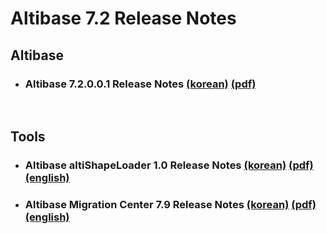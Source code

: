 # Altibase 7.2 Release Notes

## Altibase

- ### Altibase 7.2.0.0.1 Release Notes [(korean)](https://github.com/ALTIBASE/Documents/blob/master/ReleaseNotes/kor/Altibase_7_2_0_0_1_Release_Notes.md) [(pdf)](https://github.com/ALTIBASE/Documents/blob/master/ReleaseNotes/kor/pdf/Altibase_7_1_0_1_2_Release_Notes.pdf)

<br/>

## Tools

- ### Altibase altiShapeLoader 1.0 Release Notes [(korean)](https://github.com/ALTIBASE/Documents/blob/master/ReleaseNotes/kor/Altibase_altiShapeLoader_1_0_Release_Notes.md) [(pdf)](https://github.com/ALTIBASE/Documents/blob/master/ReleaseNotes/kor/pdf/Altibase_altiShapeLoader_1_0_Release_Notes.pdf) [(english)](https://github.com/ALTIBASE/Documents/blob/master/ReleaseNotes/eng/Altibase_altiShapeLoader_1_0_Release_Notes.md)

- ### Altibase Migration Center 7.9 Release Notes [(korean)](https://github.com/ALTIBASE/Documents/blob/master/ReleaseNotes/kor/Altibase_Migration_Center_7_9_Release_Notes.md) [(pdf)](https://github.com/ALTIBASE/Documents/blob/master/ReleaseNotes/kor/pdf/Altibase_Migration_Center_7_9_Release_Notes.pdf) [(english)](https://github.com/ALTIBASE/Documents/blob/master/ReleaseNotes/eng/Altibase_Migration_Center_7_9_Release_Notes.md)
  
  

